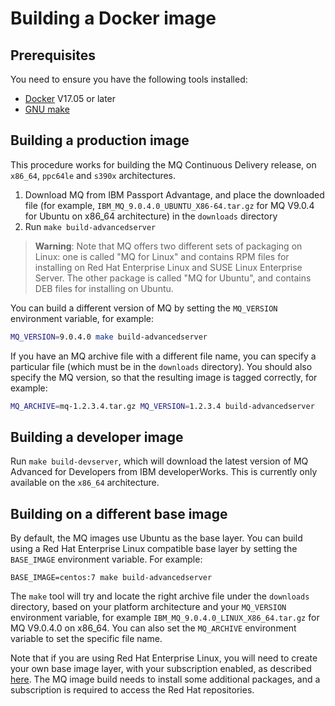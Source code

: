 # Building a Docker image 

## Prerequisites
You need to ensure you have the following tools installed:
* [Docker](https://www.docker.com/) V17.05 or later
* [GNU make](https://www.gnu.org/software/make/)

## Building a production image
This procedure works for building the MQ Continuous Delivery release, on `x86_64`, `ppc64le` and `s390x` architectures.

1. Download MQ from IBM Passport Advantage, and place the downloaded file (for example, `IBM_MQ_9.0.4.0_UBUNTU_X86-64.tar.gz` for MQ V9.0.4 for Ubuntu on x86_64 architecture) in the `downloads` directory
2. Run `make build-advancedserver`

> **Warning**: Note that MQ offers two different sets of packaging on Linux: one is called "MQ for Linux" and contains RPM files for installing on Red Hat Enterprise Linux and SUSE Linux Enterprise Server.  The other package is called "MQ for Ubuntu", and contains DEB files for installing on Ubuntu.

You can build a different version of MQ by setting the `MQ_VERSION` environment variable, for example:

```bash
MQ_VERSION=9.0.4.0 make build-advancedserver
```

If you have an MQ archive file with a different file name, you can specify a particular file (which must be in the `downloads` directory).  You should also specify the MQ version, so that the resulting image is tagged correctly, for example:

```bash
MQ_ARCHIVE=mq-1.2.3.4.tar.gz MQ_VERSION=1.2.3.4 build-advancedserver
```

## Building a developer image
Run `make build-devserver`, which will download the latest version of MQ Advanced for Developers from IBM developerWorks.  This is currently only available on the `x86_64` architecture.

## Building on a different base image
By default, the MQ images use Ubuntu as the base layer.  You can build using a Red Hat Enterprise Linux compatible base layer by setting the `BASE_IMAGE` environment variable.  For example:

```
BASE_IMAGE=centos:7 make build-advancedserver
```

The `make` tool will try and locate the right archive file under the `downloads` directory, based on your platform architecture and your `MQ_VERSION` environment variable, for example `IBM_MQ_9.0.4.0_LINUX_X86_64.tar.gz` for MQ V9.0.4.0 on x86_64.  You can also set the `MQ_ARCHIVE` environment variable to set the specific file name.

Note that if you are using Red Hat Enterprise Linux, you will need to create your own base image layer, with your subscription enabled, as described [here](https://access.redhat.com/documentation/en-us/red_hat_enterprise_linux_atomic_host/7/html/getting_started_with_containers/get_started_with_docker_formatted_container_images).  The MQ image build needs to install some additional packages, and a subscription is required to access the Red Hat repositories.